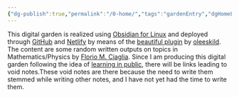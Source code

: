 ```yaml
---
{"dg-publish":true,"permalink":"/0-home/","tags":"gardenEntry","dgHomeLink":true,"dgPassFrontmatter":false,"dgShowBacklinks":false,"dgShowLocalGraph":true,"dgShowInlineTitle":false,"dgShowFileTree":true,"dgEnableSearch":true}
---
```



This digital garden is realized using [Obsidian for Linux](https://obsidian.md/) and deployed through [GitHub](https://github.com/) and [Netlify](https://www.netlify.com/) by means of the [beautiful plugin](https://github.com/oleeskild/obsidian-digital-garden) by [oleeskild](https://github.com/oleeskild). The content are some random written outputs on topics in Mathematics/Physics by [Florio M. Ciaglia](https://orcid.org/0000-0002-8987-1181). Since I am producing this digital garden following the idea of [learning in public](https://notes.nicolevanderhoeven.com/Learning+in+public), there will be links leading to void notes.These void notes are there because the need to write them stemmed while writing other notes, and I have not yet had the time to write them. 




